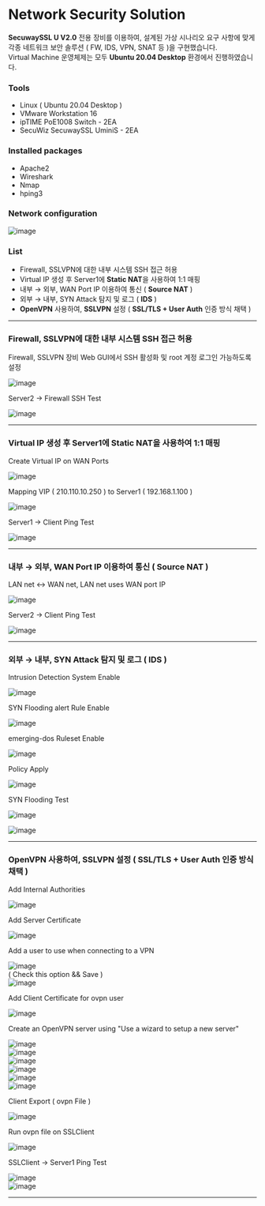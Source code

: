# Network Security Solution
 
**SecuwaySSL U V2.0** 전용 장비를 이용하여, 설계된 가상 시나리오 요구 사항에 맞게  
각종 네트워크 보안 솔루션 ( FW, IDS, VPN, SNAT 등 )을 구현했습니다.  
Virtual Machine 운영체제는 모두 **Ubuntu 20.04 Desktop** 환경에서 진행하였습니다.
 
### Tools 
- Linux ( Ubuntu 20.04 Desktop )
- VMware Workstation 16
- ipTIME PoE1008 Switch - 2EA 
- SecuWiz SecuwaySSL UminiS - 2EA
### Installed packages 
- Apache2
- Wireshark
- Nmap
- hping3

### Network configuration
![image](https://user-images.githubusercontent.com/80202054/266510740-5426aec1-c4fe-4f57-94e3-8f270e81904a.png)

### List
- Firewall, SSLVPN에 대한 내부 시스템 SSH 접근 허용
- Virtual IP 생성 후 Server1에 **Static NAT**을 사용하여 1:1 매핑
- 내부 → 외부, WAN Port IP 이용하여 통신 ( **Source NAT** )
- 외부 → 내부, SYN Attack 탐지 및 로그 ( **IDS** )
- **OpenVPN** 사용하여, **SSLVPN** 설정 ( **SSL/TLS + User Auth** 인증 방식 채택 )


---
### Firewall, SSLVPN에 대한 내부 시스템 SSH 접근 허용
Firewall, SSLVPN 장비 Web GUI에서 SSH 활성화 및 root 계정 로그인 가능하도록 설정  

![image](https://github.com/rkadl9999/Network_Security_Solution/assets/80202054/5a82a3a0-3654-4618-a2a3-15e48a3f8148)  

Server2 -> Firewall SSH Test  

![image](https://github.com/rkadl9999/Network_Security_Solution/assets/80202054/6b405b2b-ee7b-4e41-b908-8b7736697a94)  

---
### Virtual IP 생성 후 Server1에 Static NAT을 사용하여 1:1 매핑
Create Virtual IP on WAN Ports  

![image](https://github.com/rkadl9999/Network_Security_Solution/assets/80202054/198318d3-d4dc-4bea-b728-9bbf9e4c9b96)  

Mapping VIP ( 210.110.10.250 ) to Server1 ( 192.168.1.100 )

![image](https://github.com/rkadl9999/Network_Security_Solution/assets/80202054/b0e68c12-f95b-4196-8ca3-3abe0e43c789)  

Server1 -> Client Ping Test  

![image](https://github.com/rkadl9999/Network_Security_Solution/assets/80202054/9d07436a-ab89-44fb-ae8a-4f7a12a6f1e7)  

---
### 내부 → 외부, WAN Port IP 이용하여 통신 ( Source NAT )
LAN net <-> WAN net, LAN net uses WAN port IP  

![image](https://github.com/rkadl9999/Network_Security_Solution/assets/80202054/8547e8df-ca84-44b5-90c2-f56386166da5)  

Server2 -> Client Ping Test  

![image](https://github.com/rkadl9999/Network_Security_Solution/assets/80202054/2bf623d3-01d8-43bf-8665-fab1da16bb8b)  

---
### 외부 → 내부, SYN Attack 탐지 및 로그 ( IDS )
Intrusion Detection System Enable  

![image](https://github.com/rkadl9999/Network_Security_Solution/assets/80202054/5a321ba3-9c02-4fcb-b41a-10f1b5c1cfdf)  

SYN Flooding alert Rule Enable  

![image](https://github.com/rkadl9999/Network_Security_Solution/assets/80202054/6d51192a-eb20-409a-bf19-ae4330a36fc9)  

emerging-dos Ruleset Enable  

![image](https://github.com/rkadl9999/Network_Security_Solution/assets/80202054/3cae161b-7721-41ed-bfad-a670afd398b7)  

Policy Apply  

![image](https://github.com/rkadl9999/Network_Security_Solution/assets/80202054/ef827213-dfea-4d07-9b86-8d2281bc9fd7)  

SYN Flooding Test  

![image](https://github.com/rkadl9999/Network_Security_Solution/assets/80202054/3179ae6d-5635-4429-ae44-ecf3f1fb89aa)  

![image](https://github.com/rkadl9999/Network_Security_Solution/assets/80202054/c3fd3342-e18e-412c-a3c1-07d32f35d2d8)  

---
### OpenVPN 사용하여, SSLVPN 설정 ( SSL/TLS + User Auth 인증 방식 채택 )
Add Internal Authorities  

![image](https://github.com/rkadl9999/Network_Security_Solution/assets/80202054/212196d4-4fb7-4199-87ca-a043add59ffe)  

Add Server Certificate  

![image](https://github.com/rkadl9999/Network_Security_Solution/assets/80202054/bb8fc2a3-1863-4beb-b9cc-b23afca459b4)  

Add a user to use when connecting to a VPN  

![image](https://github.com/rkadl9999/Network_Security_Solution/assets/80202054/990b1bc2-e481-4071-8622-3ed73ed2578d)  
( Check this option && Save )  
![image](https://github.com/rkadl9999/Network_Security_Solution/assets/80202054/8df75e44-39da-4a96-8d56-9d2fbccbbca8)  

Add Client Certificate for ovpn user  

![image](https://github.com/rkadl9999/Network_Security_Solution/assets/80202054/7eb4e0c7-5279-4965-bc07-85c5c036b5f1)  

Create an OpenVPN server using "Use a wizard to setup a new server"  

![image](https://github.com/rkadl9999/Network_Security_Solution/assets/80202054/09194336-4246-480f-8c77-2e7ecbcf2036)  
![image](https://github.com/rkadl9999/Network_Security_Solution/assets/80202054/f21b38d2-fe7a-4194-92e4-0be8f8745818)  
![image](https://github.com/rkadl9999/Network_Security_Solution/assets/80202054/d1323b27-cf73-42b8-9fa8-ee4932c764e2)  
![image](https://github.com/rkadl9999/Network_Security_Solution/assets/80202054/cf63b631-d5d3-4f1f-8617-7741a58c9a3e)  
![image](https://github.com/rkadl9999/Network_Security_Solution/assets/80202054/d0d1e7fd-e84c-49c9-8e22-83a0f14ef41d)  
![image](https://github.com/rkadl9999/Network_Security_Solution/assets/80202054/3cf6ff6e-ab9a-411f-a736-dfa8e947e99d)  

Client Export ( ovpn File )  

![image](https://github.com/rkadl9999/Network_Security_Solution/assets/80202054/627d6066-9e75-41f9-875e-b5ee56ff7efc)  

Run ovpn file on SSLClient  

![image](https://github.com/rkadl9999/Network_Security_Solution/assets/80202054/0fa38d9b-6f35-4446-85f7-8619db629b2f)  

SSLClient -> Server1 Ping Test  

![image](https://github.com/rkadl9999/Network_Security_Solution/assets/80202054/ddd79c91-8720-4e2f-91c2-f784451331df)  
![image](https://github.com/rkadl9999/Network_Security_Solution/assets/80202054/d2843aa4-490d-4ce5-bebc-d683719ff185)  

---
